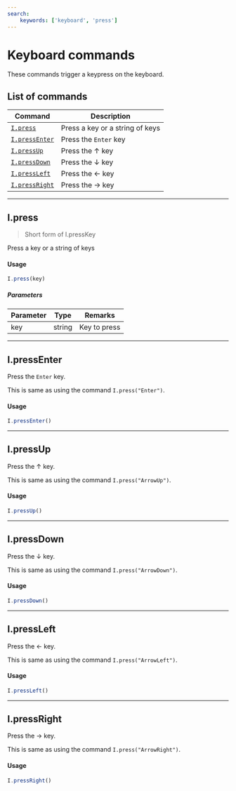 ```yaml
---
search:
    keywords: ['keyboard', 'press']
---
```


# Keyboard commands

These commands trigger a keypress on the keyboard.

## List of commands

| Command | Description|
|---------|------------|
| [`I.press`](#iclick) | Press a key or a string of keys |
| [`I.pressEnter`](#ipressenter) | Press the `Enter` key |
| [`I.pressUp`](#ipressup) | Press the &uarr; key |
| [`I.pressDown`](#ipressdown) | Press the &darr; key |
| [`I.pressLeft`](#ipressleft) | Press the &larr; key |
| [`I.pressRight`](#ipressright) | Press the &rarr; key |

---

## I.press

> Short form of I.pressKey

Press a key or a string of keys


#### Usage
```javascript
I.press(key)
```

##### Parameters
| Parameter | Type | Remarks |
|-----------|------|---------|
| key | string | Key to press|

---

## I.pressEnter

Press the `Enter` key.

This is same as using the command `I.press("Enter")`.

#### Usage
```javascript
I.pressEnter()
```

---

## I.pressUp

Press the &uarr; key.

This is same as using the command `I.press("ArrowUp")`.

#### Usage
```javascript
I.pressUp()
```

---

## I.pressDown

Press the &darr; key.

This is same as using the command `I.press("ArrowDown")`.

#### Usage
```javascript
I.pressDown()
```

---

## I.pressLeft

Press the &larr; key.

This is same as using the command `I.press("ArrowLeft")`.

#### Usage
```javascript
I.pressLeft()
```

---

## I.pressRight

Press the &rarr; key.

This is same as using the command `I.press("ArrowRight")`.

#### Usage
```javascript
I.pressRight()
```